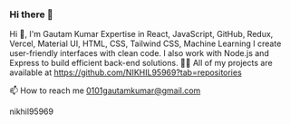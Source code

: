 ### Hi there 👋

<!--
**Gautam123bot/Gautam123bot** is a ✨ _special_ ✨ repository because its `README.md` (this file) appears on your GitHub profile.

Here are some ideas to get you started:

- 🔭 I’m currently working on ...
- 🌱 I’m currently learning ...
- 👯 I’m looking to collaborate on ...
- 🤔 I’m looking for help with ...
- 💬 Ask me about ...
- 📫 How to reach me: ...
- 😄 Pronouns: ...
- ⚡ Fun fact: ...
-->
Hi 👋, I'm Gautam Kumar
Expertise in React, JavaScript, GitHub, Redux, Vercel, Material UI, HTML, CSS, Tailwind CSS, Machine Learning
I create user-friendly interfaces with clean code. I also work with Node.js and Express to build efficient back-end solutions.
👨‍💻 All of my projects are available at https://github.com/NIKHIL95969?tab=repositories

📫 How to reach me 0101gautamkumar@gmail.com

nikhil95969
